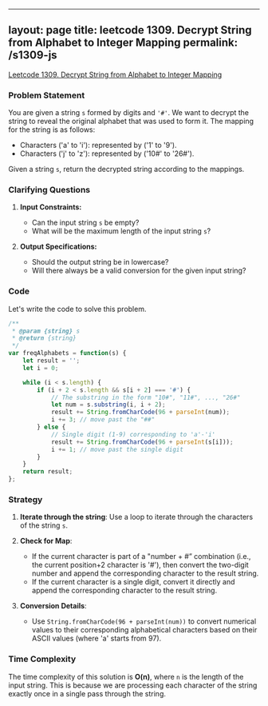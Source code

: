 
---
layout: page
title: leetcode 1309. Decrypt String from Alphabet to Integer Mapping
permalink: /s1309-js
---
[Leetcode 1309. Decrypt String from Alphabet to Integer Mapping](https://algoadvance.github.io/algoadvance/l1309)
### Problem Statement

You are given a string `s` formed by digits and `'#'`. We want to decrypt the string to reveal the original alphabet that was used to form it. The mapping for the string is as follows:
- Characters ('a' to 'i'): represented by ('1' to '9').
- Characters ('j' to 'z'): represented by ('10#' to '26#').

Given a string `s`, return the decrypted string according to the mappings.

### Clarifying Questions

1. **Input Constraints:**
    - Can the input string `s` be empty?
    - What will be the maximum length of the input string `s`?

2. **Output Specifications:**
    - Should the output string be in lowercase?
    - Will there always be a valid conversion for the given input string?

### Code

Let's write the code to solve this problem.

```javascript
/**
 * @param {string} s
 * @return {string}
 */
var freqAlphabets = function(s) {
    let result = '';
    let i = 0;

    while (i < s.length) {
        if (i + 2 < s.length && s[i + 2] === '#') {
            // The substring in the form "10#", "11#", ..., "26#"
            let num = s.substring(i, i + 2);
            result += String.fromCharCode(96 + parseInt(num));
            i += 3; // move past the "##"
        } else {
            // Single digit (1-9) corresponding to 'a'-'i'
            result += String.fromCharCode(96 + parseInt(s[i]));
            i += 1; // move past the single digit
        }
    }
    return result;
};
```

### Strategy

1. **Iterate through the string**: Use a loop to iterate through the characters of the string `s`.

2. **Check for Map**:
    - If the current character is part of a "number + #” combination (i.e., the current position+2 character is '#'), then convert the two-digit number and append the corresponding character to the result string.
    - If the current character is a single digit, convert it directly and append the corresponding character to the result string.

3. **Conversion Details**:
    - Use `String.fromCharCode(96 + parseInt(num))` to convert numerical values to their corresponding alphabetical characters based on their ASCII values (where 'a' starts from 97).

### Time Complexity

The time complexity of this solution is **O(n)**, where `n` is the length of the input string. This is because we are processing each character of the string exactly once in a single pass through the string.